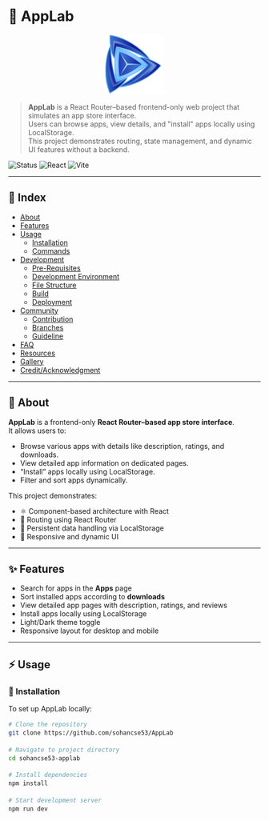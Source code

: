 # 📱 AppLab

<p align="center">
  <img src="public/logo.png" alt="AppLab Logo" width="120">
</p>

> **AppLab** is a React Router–based frontend-only web project that simulates an app store interface.  
> Users can browse apps, view details, and "install" apps locally using LocalStorage.  
> This project demonstrates routing, state management, and dynamic UI features without a backend.

![Status](https://img.shields.io/badge/status-active-brightgreen)
![React](https://img.shields.io/badge/React-18.3-blue)
![Vite](https://img.shields.io/badge/Vite-5.x-purple)

---

## :ledger: Index

- [About](#beginner-about)
- [Features](#sparkles-features)
- [Usage](#zap-usage)
  - [Installation](#electric_plug-installation)
  - [Commands](#package-commands)
- [Development](#wrench-development)
  - [Pre-Requisites](#notebook-pre-requisites)
  - [Development Environment](#nut_and_bolt-development-environment)
  - [File Structure](#file_folder-file-structure)
  - [Build](#hammer-build)
  - [Deployment](#rocket-deployment)
- [Community](#cherry_blossom-community)
  - [Contribution](#fire-contribution)
  - [Branches](#cactus-branches)
  - [Guideline](#exclamation-guideline)
- [FAQ](#question-faq)
- [Resources](#page_facing_up-resources)
- [Gallery](#camera-gallery)
- [Credit/Acknowledgment](#star2-creditacknowledgment)

---

## :beginner: About

**AppLab** is a frontend-only **React Router–based app store interface**.  
It allows users to:

- Browse various apps with details like description, ratings, and downloads.  
- View detailed app information on dedicated pages.  
- “Install” apps locally using LocalStorage.  
- Filter and sort apps dynamically.  

This project demonstrates:
- ⚛️ Component-based architecture with React  
- 🧭 Routing using React Router  
- 💾 Persistent data handling via LocalStorage  
- 🎨 Responsive and dynamic UI  

---

## :sparkles: Features

- Search for apps in the **Apps** page  
- Sort installed apps according to **downloads**  
- View detailed app pages with description, ratings, and reviews  
- Install apps locally using LocalStorage  
- Light/Dark theme toggle  
- Responsive layout for desktop and mobile  

---

## :zap: Usage

### :electric_plug: Installation

To set up AppLab locally:

```bash
# Clone the repository
git clone https://github.com/sohancse53/AppLab

# Navigate to project directory
cd sohancse53-applab

# Install dependencies
npm install

# Start development server
npm run dev
